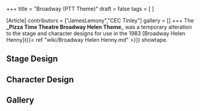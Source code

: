 +++
title = "Broadway (PTT Theme)"
draft = false
tags = [ ]

[Article]
contributors = ["JamesLemony","CEC Tinley"]
gallery = []
+++
The **_Pizza Time Theatre Broadway Helen Theme**_ was a temporary alteration to the stage and character designs for use in the 1983 [Broadway Helen Henny]({{< ref "wiki/Broadway Helen Henny.md" >}}) showtape.

## Stage Design ##




## Character Design ##




## Gallery ##